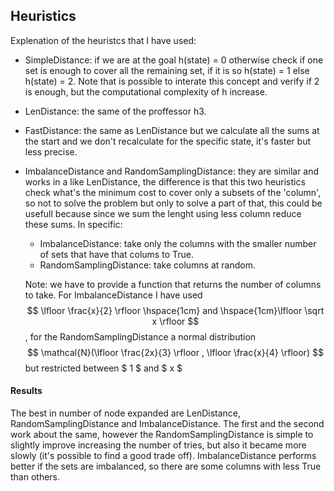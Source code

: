 ## Heuristics ##
Explenation of the heuristcs that I have used:
* SimpleDistance: if we are at the goal h(state) = 0 otherwise check if one set is enough to cover all the remaining set, if it is so h(state) = 1 else h(state) = 2. Note that is possible to interate this concept and verify if 2 is enough, but the computational complexity of h increase. 
* LenDistance: the same of the proffessor h3.
* FastDistance: the same as LenDistance but we calculate all the sums at the start and we don't recalculate for the specific state, it's faster but less precise.
* ImbalanceDistance and RandomSamplingDistance: they are similar and works in a like LenDistance, the difference is that this two heuristics check what's the minimum cost to cover only a subsets of the 'column', so not to solve the problem but only to solve a part of that, this could be usefull because since we sum the lenght using less column reduce these sums. In specific:
    * ImbalanceDistance: take only the columns with the smaller number of sets that have that colums to True.
    * RandomSamplingDistance: take columns at random.

    Note: we have to provide a function that returns the number of columns to take. For ImbalanceDistance I have used $$   \lfloor \frac{x}{2} \rfloor \hspace{1cm} and \hspace{1cm}\lfloor \sqrt x \rfloor $$ , for the RandomSamplingDistance a normal distribution  $$ \mathcal{N}(\lfloor \frac{2x}{3} \rfloor , \lfloor \frac{x}{4} \rfloor) $$ but restricted between $ 1 $ and $ x $

#### Results ####
The best in number of node expanded are LenDistance, RandomSamplingDistance and ImbalanceDistance. The first and the second work about the same, however the RandomSamplingDistance is simple to slightly improve increasing the number of tries, but also it became more slowly (it's possible to find a good trade off). ImbalanceDistance performs better if the sets are imbalanced, so there are some columns with less True than others.